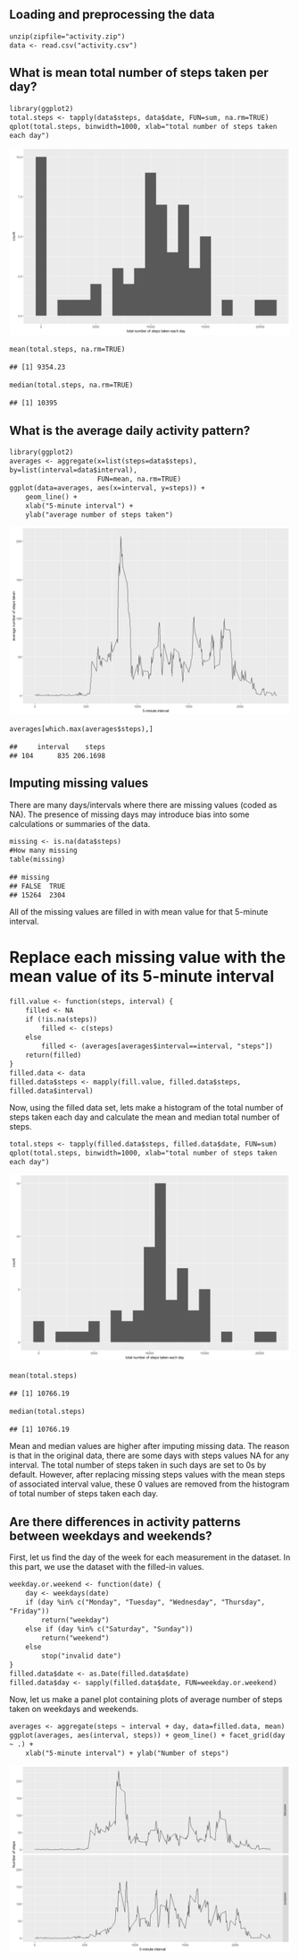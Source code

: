 Loading and preprocessing the data
----------------------------------

    unzip(zipfile="activity.zip")
    data <- read.csv("activity.csv")

What is mean total number of steps taken per day?
-------------------------------------------------

    library(ggplot2)
    total.steps <- tapply(data$steps, data$date, FUN=sum, na.rm=TRUE)
    qplot(total.steps, binwidth=1000, xlab="total number of steps taken each day")

![](figures/unnamed-chunk-2-1.png)<!-- -->

    mean(total.steps, na.rm=TRUE)

    ## [1] 9354.23

    median(total.steps, na.rm=TRUE)

    ## [1] 10395

What is the average daily activity pattern?
-------------------------------------------

    library(ggplot2)
    averages <- aggregate(x=list(steps=data$steps), by=list(interval=data$interval),
                          FUN=mean, na.rm=TRUE)
    ggplot(data=averages, aes(x=interval, y=steps)) +
        geom_line() +
        xlab("5-minute interval") +
        ylab("average number of steps taken")

![](figures/unnamed-chunk-3-1.png)<!-- -->

    averages[which.max(averages$steps),]

    ##     interval    steps
    ## 104      835 206.1698

Imputing missing values
-----------------------

There are many days/intervals where there are missing values (coded as
NA). The presence of missing days may introduce bias into some
calculations or summaries of the data.

    missing <- is.na(data$steps)
    #How many missing
    table(missing)

    ## missing
    ## FALSE  TRUE 
    ## 15264  2304

All of the missing values are filled in with mean value for that
5-minute interval.

Replace each missing value with the mean value of its 5-minute interval
=======================================================================

    fill.value <- function(steps, interval) {
        filled <- NA
        if (!is.na(steps))
            filled <- c(steps)
        else
            filled <- (averages[averages$interval==interval, "steps"])
        return(filled)
    }
    filled.data <- data
    filled.data$steps <- mapply(fill.value, filled.data$steps, filled.data$interval)

Now, using the filled data set, lets make a histogram of the total
number of steps taken each day and calculate the mean and median total
number of steps.

    total.steps <- tapply(filled.data$steps, filled.data$date, FUN=sum)
    qplot(total.steps, binwidth=1000, xlab="total number of steps taken each day")

![](figures/unnamed-chunk-6-1.png)<!-- -->

    mean(total.steps)

    ## [1] 10766.19

    median(total.steps)

    ## [1] 10766.19

Mean and median values are higher after imputing missing data. The
reason is that in the original data, there are some days with steps
values NA for any interval. The total number of steps taken in such days
are set to 0s by default. However, after replacing missing steps values
with the mean steps of associated interval value, these 0 values are
removed from the histogram of total number of steps taken each day.

Are there differences in activity patterns between weekdays and weekends?
-------------------------------------------------------------------------

First, let us find the day of the week for each measurement in the
dataset. In this part, we use the dataset with the filled-in values.

    weekday.or.weekend <- function(date) {
        day <- weekdays(date)
        if (day %in% c("Monday", "Tuesday", "Wednesday", "Thursday", "Friday"))
            return("weekday")
        else if (day %in% c("Saturday", "Sunday"))
            return("weekend")
        else
            stop("invalid date")
    }
    filled.data$date <- as.Date(filled.data$date)
    filled.data$day <- sapply(filled.data$date, FUN=weekday.or.weekend)

Now, let us make a panel plot containing plots of average number of
steps taken on weekdays and weekends.

    averages <- aggregate(steps ~ interval + day, data=filled.data, mean)
    ggplot(averages, aes(interval, steps)) + geom_line() + facet_grid(day ~ .) +
        xlab("5-minute interval") + ylab("Number of steps")

![](figures/unnamed-chunk-8-1.png)<!-- -->
